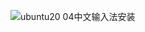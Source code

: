 ![ubuntu20 04中文输入法安装](https://user-images.githubusercontent.com/67272893/202599148-736e4a6e-97b6-41fe-9554-00a6afd59178.jpg)

